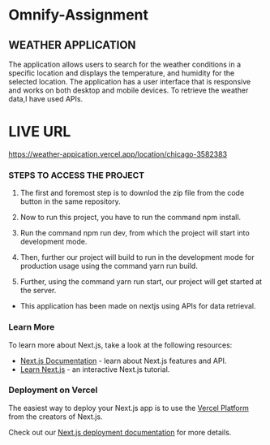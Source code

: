 # Omnify-Assignment

## WEATHER APPLICATION

The application allows users to search for the weather conditions in a specific location and displays the temperature, and humidity for the selected location.
The application has a user interface that is responsive and works on both desktop and mobile devices. 
To retrieve the weather data,I have used APIs.

# LIVE URL
https://weather-appication.vercel.app/location/chicago-3582383

### STEPS TO ACCESS THE PROJECT

1. The first and foremost step is to downlod the zip file from the code button in the same repository.

2. Now to run this project, you have to run the command npm install.

3. Run the command npm run dev, from which the project will start into development mode.

4. Then, further our project will build to run in the development mode for production usage using the command yarn run build.

5. Further, using the command yarn run start, our project will get started at the server.

* This application has been made on nextjs using APIs for data retrieval.

### Learn More

To learn more about Next.js, take a look at the following resources:

* [Next.js Documentation](https://nextjs.org/docs) - learn about Next.js features and API.
* [Learn Next.js](https://nextjs.org/learn/foundations/about-nextjs) - an interactive Next.js tutorial.

### Deployment on Vercel

The easiest way to deploy your Next.js app is to use the [Vercel Platform](https://vercel.com/new?filter=next.js) from the creators of Next.js.

Check out our [Next.js deployment documentation](https://nextjs.org/docs/pages/building-your-application/deploying) for more details.


